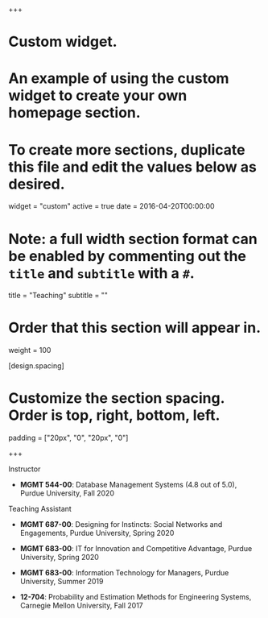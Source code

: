 +++
# Custom widget.
# An example of using the custom widget to create your own homepage section.
# To create more sections, duplicate this file and edit the values below as desired.
widget = "custom"
active = true
date = 2016-04-20T00:00:00

# Note: a full width section format can be enabled by commenting out the `title` and `subtitle` with a `#`.
title = "Teaching"
subtitle = ""

# Order that this section will appear in.
weight = 100

[design.spacing]
# Customize the section spacing. Order is top, right, bottom, left.
  padding = ["20px", "0", "20px", "0"]

+++

Instructor

- **MGMT 544-00**: Database Management Systems (4.8 out of 5.0), Purdue University, Fall 2020

Teaching Assistant

- **MGMT 687-00**: Designing for Instincts: Social Networks and Engagements, Purdue University, Spring 2020

- **MGMT 683-00**: IT for Innovation and Competitive Advantage, Purdue University, Spring 2020

- **MGMT 683-00**: Information Technology for Managers, Purdue University, Summer 2019

- **12-704**: Probability and Estimation Methods for Engineering Systems, Carnegie Mellon University, Fall 2017 

